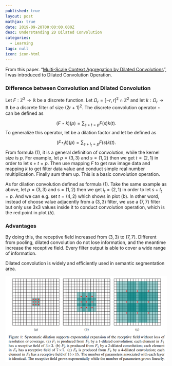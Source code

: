 ```yaml
---
published: true
layout: post
mathjax: true
date: 2019-09-20T00:00:00.000Z
desc: Understanding 2D Dilated Convolution
categories:
  - Learning
tags: null
icon: icon-html
---
```

From this paper. “[Multi-Scale Context Aggregation by Dilated Convolutions](https://arxiv.org/abs/1511.07122)”, I was introduced to Dilated Convolution Operation.

### Difference between Convolution and Dilated Convolution

Let $F : \mathbb{Z}^2 \rightarrow \mathbb{R}$ be a discrete function. Let $\Omega_r = [-r,r]^2 \cap \mathbb{Z}^2$ and let $k : \Omega_r \rightarrow \mathbb{R}$ be a discrete filter of size $(2r+1)^2$. The discrete convolution operator $\star$ can be defined as

$$(F\star k)(p) = \sum_{s+t=p}F(s)k(t). \tag{1}$$
To generalize this operator, let  be a dilation factor and let  be defined as

$$(F\star_l k)(p) = \sum_{s+l_t=p}F(s)k(t). \tag{2}$$
From formula $(1)$, it is a general definition of convolution, while the kernel size is $p$. For example, let $p=(3,3)$ and $s=(1,2)$ then we get $t=(2,1)$ in order to let $s + t = p$. Then use mapping $F$ to get raw image data and mapping $k$ to get filter data value and conduct simple real number multiplication. Finally sum them up. This is a basic convolution operation.

As for dilation convolution defined as formula $(1)$. Take the same example as above, let $p=(3,3)$ and $s=(1,2)$ then we get $l_t=(2,1)$ in order to let $s + l_t = p$. And we can e.g. set $t = (4,2)$ which shows in plot $(b)$. In other word, instead of choose value adjacently from a $(3,3)$ filter, we use a $(7,7)$ filter but only use 3x3 values inside it to conduct convolution operation, which is the red point in plot $(b)$.

### Advantages

By doing this, the receptive field increased from $(3,3)$ to $(7,7)$. Different from pooling, dilated convolution do not lose information, and the meantime increase the receptive field. Every filter output is able to cover a wide range of information.

Dilated convolution is widely and efficiently used in semantic segmentation area.

<img src="../img/_posts/201909/2D Dilated Convolution.png" alt="hi" class="inline"/>
